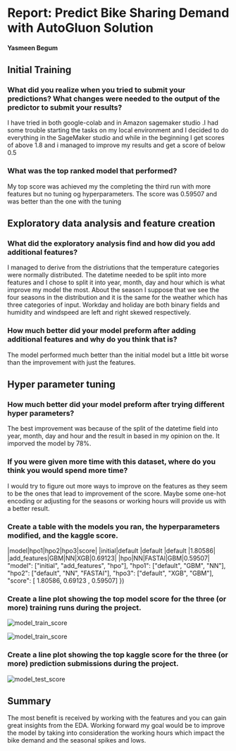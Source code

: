 # Report: Predict Bike Sharing Demand with AutoGluon Solution
#### Yasmeen Begum

## Initial Training
### What did you realize when you tried to submit your predictions? What changes were needed to the output of the predictor to submit your results?
I have tried in both google-colab and in Amazon sagemaker studio .I had some trouble starting the tasks on my local environment and I decided to do everything in the SageMaker studio and while in the beginning I get scores of above 1.8 and i managed to improve my results and get a score of below 0.5 

### What was the top ranked model that performed?
My top score was achieved my the completing the third run with more features but no tuning og hyperparameters. The score was 0.59507 and was better than the one with the tuning

## Exploratory data analysis and feature creation
### What did the exploratory analysis find and how did you add additional features?
I managed to derive from the distriutions that the temperature categories were normally distributed. The datetime needed to be split into more features and I chose to split it into year, month, day and hour which is what improve my model the most. About the season I suppose that we see the four seasons in the distribution and it is the same for the weather which has three categories of input. Workday and holiday are both binary fields and humidity and windspeed are left and right skewed respectively.

### How much better did your model preform after adding additional features and why do you think that is?
The model performed much better than the initial model but a little bit worse than the improvement with just the features. 

## Hyper parameter tuning
### How much better did your model preform after trying different hyper parameters?
The best improvement was because of the split of the datetime field into year, month, day and hour and the result in based in my opinion on the. It imporved the model by 78%.

### If you were given more time with this dataset, where do you think you would spend more time?
I would try to figure out more ways to improve on the features as they seem to be the ones that lead to improvement of the score. Maybe some one-hot encoding or adjusting for the seasons or working hours will provide us with a better result.

### Create a table with the models you ran, the hyperparameters modified, and the kaggle score.
|model|hpo1|hpo2|hpo3|score|
|initial|default |default |default |1.80586|
|add_features|GBM|NN|XGB|0.69123|
|hpo|NN|FASTAI|GBM|0.59507|
"model": ["initial", "add_features", "hpo"],
    "hpo1": ["default", "GBM", "NN"],
    "hpo2": ["default", "NN", "FASTAI"],
    "hpo3": ["default", "XGB", "GBM"],
    "score": [ 1.80586,  0.69123       ,  0.59507]
    })
### Create a line plot showing the top model score for the three (or more) training runs during the project.

![model_train_score](https://github.com/Yasmeen-Begum/Udacity/assets/91931504/3082b940-177a-41ac-bbe0-cc6814e629f8)


![model_train_score](https://github.com/Yasmeen-Begum/Udacity/assets/91931504/680dc393-3f16-4621-8563-d20e27ad85a3)

### Create a line plot showing the top kaggle score for the three (or more) prediction submissions during the project.

![model_test_score](https://github.com/Yasmeen-Begum/Udacity/assets/91931504/bf2ca0de-f141-4503-8cbd-bdb7d5ae6f62)

## Summary
The most benefit is received by working with the features and you can gain great insights from the EDA. Working forward my goal would be to improve the model by taking into consideration the working hours which impact the bike demand and the seasonal spikes and lows.
